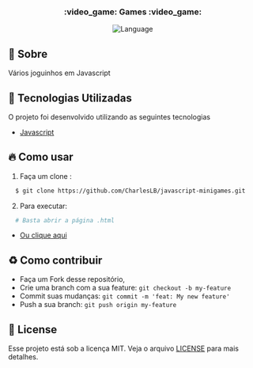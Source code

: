 <h3 align="center">
    <b>:video_game: Games :video_game:</b> 
</h3>

<p align="center">
  <img alt="Language" src="https://img.shields.io/badge/language-NodeJS-brightgreen">
</p>


## :bookmark: Sobre

Vários joguinhos em Javascript

<a id="documentacao"></a>

## :rocket: Tecnologias Utilizadas

O projeto foi desenvolvido utilizando as seguintes tecnologias

- [Javascript](https://www.typescriptlang.org/)

<a id="como-usar"></a>

## :fire: Como usar

1. Faça um clone :

```sh
  $ git clone https://github.com/CharlesLB/javascript-minigames.git
```

2. Para executar:

```sh
  # Basta abrir a página .html
```

- [Ou clique aqui](https://quizzical-kirch-b846fd.netlify.app/snake)

<a id="como-contribuir"></a>

## :recycle: Como contribuir

- Faça um Fork desse repositório,
- Crie uma branch com a sua feature: `git checkout -b my-feature`
- Commit suas mudanças: `git commit -m 'feat: My new feature'`
- Push a sua branch: `git push origin my-feature`

## :memo: License

Esse projeto está sob a licença MIT. Veja o arquivo [LICENSE](LICENSE.md) para mais detalhes.
